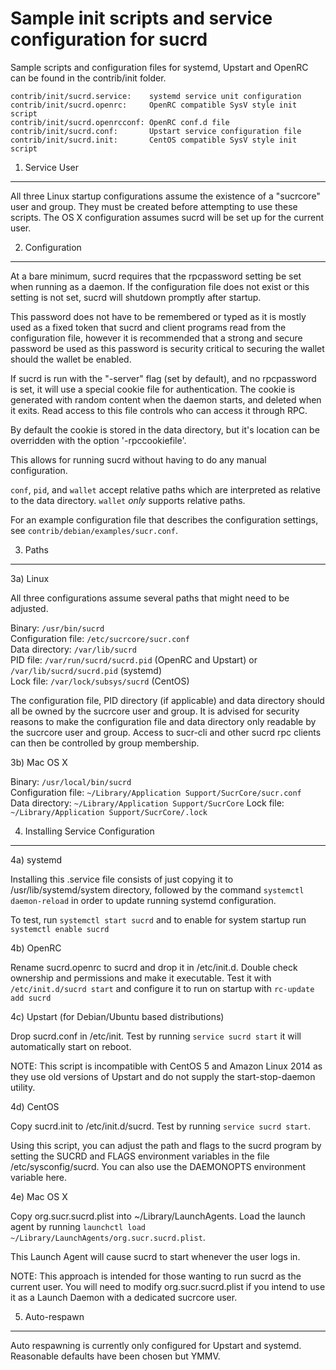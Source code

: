 Sample init scripts and service configuration for sucrd
==========================================================

Sample scripts and configuration files for systemd, Upstart and OpenRC
can be found in the contrib/init folder.

    contrib/init/sucrd.service:    systemd service unit configuration
    contrib/init/sucrd.openrc:     OpenRC compatible SysV style init script
    contrib/init/sucrd.openrcconf: OpenRC conf.d file
    contrib/init/sucrd.conf:       Upstart service configuration file
    contrib/init/sucrd.init:       CentOS compatible SysV style init script

1. Service User
---------------------------------

All three Linux startup configurations assume the existence of a "sucrcore" user
and group.  They must be created before attempting to use these scripts.
The OS X configuration assumes sucrd will be set up for the current user.

2. Configuration
---------------------------------

At a bare minimum, sucrd requires that the rpcpassword setting be set
when running as a daemon.  If the configuration file does not exist or this
setting is not set, sucrd will shutdown promptly after startup.

This password does not have to be remembered or typed as it is mostly used
as a fixed token that sucrd and client programs read from the configuration
file, however it is recommended that a strong and secure password be used
as this password is security critical to securing the wallet should the
wallet be enabled.

If sucrd is run with the "-server" flag (set by default), and no rpcpassword is set,
it will use a special cookie file for authentication. The cookie is generated with random
content when the daemon starts, and deleted when it exits. Read access to this file
controls who can access it through RPC.

By default the cookie is stored in the data directory, but it's location can be overridden
with the option '-rpccookiefile'.

This allows for running sucrd without having to do any manual configuration.

`conf`, `pid`, and `wallet` accept relative paths which are interpreted as
relative to the data directory. `wallet` *only* supports relative paths.

For an example configuration file that describes the configuration settings,
see `contrib/debian/examples/sucr.conf`.

3. Paths
---------------------------------

3a) Linux

All three configurations assume several paths that might need to be adjusted.

Binary:              `/usr/bin/sucrd`  
Configuration file:  `/etc/sucrcore/sucr.conf`  
Data directory:      `/var/lib/sucrd`  
PID file:            `/var/run/sucrd/sucrd.pid` (OpenRC and Upstart) or `/var/lib/sucrd/sucrd.pid` (systemd)  
Lock file:           `/var/lock/subsys/sucrd` (CentOS)  

The configuration file, PID directory (if applicable) and data directory
should all be owned by the sucrcore user and group.  It is advised for security
reasons to make the configuration file and data directory only readable by the
sucrcore user and group.  Access to sucr-cli and other sucrd rpc clients
can then be controlled by group membership.

3b) Mac OS X

Binary:              `/usr/local/bin/sucrd`  
Configuration file:  `~/Library/Application Support/SucrCore/sucr.conf`  
Data directory:      `~/Library/Application Support/SucrCore`
Lock file:           `~/Library/Application Support/SucrCore/.lock`

4. Installing Service Configuration
-----------------------------------

4a) systemd

Installing this .service file consists of just copying it to
/usr/lib/systemd/system directory, followed by the command
`systemctl daemon-reload` in order to update running systemd configuration.

To test, run `systemctl start sucrd` and to enable for system startup run
`systemctl enable sucrd`

4b) OpenRC

Rename sucrd.openrc to sucrd and drop it in /etc/init.d.  Double
check ownership and permissions and make it executable.  Test it with
`/etc/init.d/sucrd start` and configure it to run on startup with
`rc-update add sucrd`

4c) Upstart (for Debian/Ubuntu based distributions)

Drop sucrd.conf in /etc/init.  Test by running `service sucrd start`
it will automatically start on reboot.

NOTE: This script is incompatible with CentOS 5 and Amazon Linux 2014 as they
use old versions of Upstart and do not supply the start-stop-daemon utility.

4d) CentOS

Copy sucrd.init to /etc/init.d/sucrd. Test by running `service sucrd start`.

Using this script, you can adjust the path and flags to the sucrd program by
setting the SUCRD and FLAGS environment variables in the file
/etc/sysconfig/sucrd. You can also use the DAEMONOPTS environment variable here.

4e) Mac OS X

Copy org.sucr.sucrd.plist into ~/Library/LaunchAgents. Load the launch agent by
running `launchctl load ~/Library/LaunchAgents/org.sucr.sucrd.plist`.

This Launch Agent will cause sucrd to start whenever the user logs in.

NOTE: This approach is intended for those wanting to run sucrd as the current user.
You will need to modify org.sucr.sucrd.plist if you intend to use it as a
Launch Daemon with a dedicated sucrcore user.

5. Auto-respawn
-----------------------------------

Auto respawning is currently only configured for Upstart and systemd.
Reasonable defaults have been chosen but YMMV.
